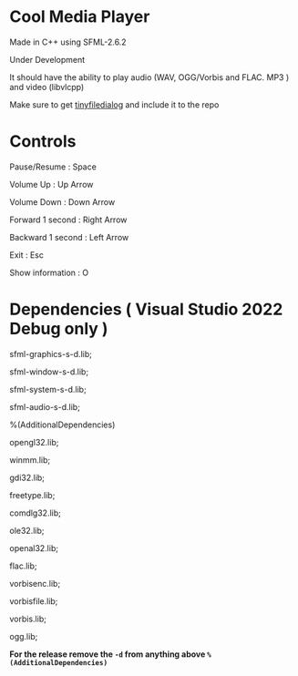 # Cool Media Player

Made in C++ using SFML-2.6.2

Under Development

It should have the ability to play audio (WAV, OGG/Vorbis and FLAC. MP3 ) and video (libvlcpp)

Make sure to get [tinyfiledialog](https://github.com/native-toolkit/libtinyfiledialogs) and include it to the repo

# Controls

Pause/Resume : Space

Volume Up : Up Arrow

Volume Down : Down Arrow

Forward 1 second : Right Arrow

Backward 1 second : Left Arrow

Exit : Esc

Show information : O

# Dependencies ( Visual Studio 2022 Debug only )

sfml-graphics-s-d.lib;

sfml-window-s-d.lib;

sfml-system-s-d.lib;

sfml-audio-s-d.lib;

%(AdditionalDependencies)

opengl32.lib;

winmm.lib;

gdi32.lib;

freetype.lib;

comdlg32.lib;

ole32.lib;

openal32.lib;

flac.lib;

vorbisenc.lib;

vorbisfile.lib;

vorbis.lib;

ogg.lib;

**For the release remove the `-d` from anything above `%(AdditionalDependencies)`**

